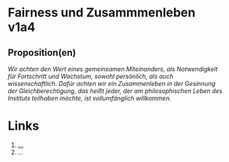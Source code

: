 <!---
   NAME - The NAME of this project is:
ethos

  FILE - The FILENAME of the current file is:
/v1a5.md

  CREATION - This project was CREATED on:
2017-01-28-16:15:00 UTC

  MODIFICATION - This project was last MODIFIED on:
2017-01-28-16:15:00 UTC

  VERSION - The current VERSION of this project is:
<git-commit-hash>-2017-01-28-16:15:00 UTC

  CREATOR(S) - This project was CREATED by:
Michael Czechowski, Martin Maga

  CONTACT - You can CONTACT the creator(s) or developer(s) of this project at:
E-Mail: mail@martinmaga.de

  COPYRIGHT - The COPYRIGHT holder of this project is:
COPYRIGHT (c) 2016 Martin Maga

  LICENSE - This project is LICENSED under the following license:
Martin Maga 2016 CC BY-SA 4.0 https://creativecommons.org

  SUBFILE – This is a SUBFILE! For more INFORMATION on this project go to:
/README.md
--->

# Fairness und Zusammmenleben v1a4

## Proposition(en)

*Wir achten den Wert eines gemeinsamen Miteinanders, als Notwendigkeit für Fortschritt und Wachstum, sowohl persönlich, als auch wissenschaftlich. Dafür achten wir ein Zusammenleben in der Gesinnung der Gleichberechtigung, das heißt jeder, der am philosophischen Leben des Instituts teilhaben möchte, ist vollumfänglich willkommen.*




# Links
  1. […](…)
  2. …
